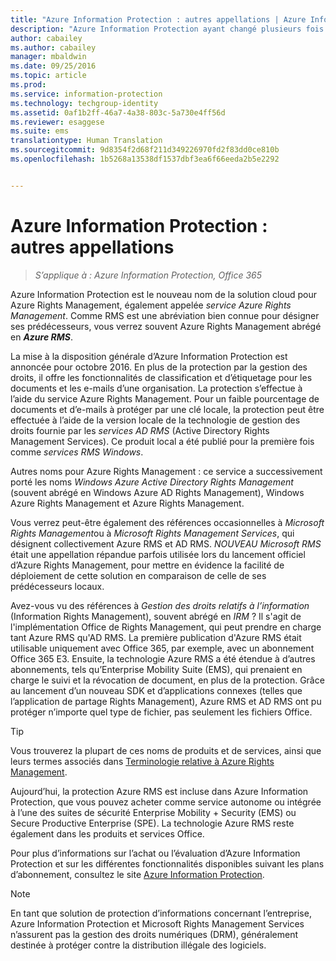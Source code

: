 ```yaml
---
title: "Azure Information Protection : autres appellations | Azure Information Protection"
description: "Azure Information Protection ayant changé plusieurs fois d’appellation, il est possible que vous le connaissiez sous un autre nom."
author: cabailey
ms.author: cabailey
manager: mbaldwin
ms.date: 09/25/2016
ms.topic: article
ms.prod: 
ms.service: information-protection
ms.technology: techgroup-identity
ms.assetid: 0af1b2ff-46a7-4a38-803c-5a730e4ff56d
ms.reviewer: esaggese
ms.suite: ems
translationtype: Human Translation
ms.sourcegitcommit: 9d8354f2d68f211d349226970fd2f83dd0ce810b
ms.openlocfilehash: 1b5268a13538df1537dbf3ea6f66eeda2b5e2292


---
```



# <a name="azure-information-protection-also-known-as-"></a>Azure Information Protection : autres appellations

>*S’applique à : Azure Information Protection, Office 365*

Azure Information Protection est le nouveau nom de la solution cloud pour Azure Rights Management, également appelée *service Azure Rights Management*. Comme RMS est une abréviation bien connue pour désigner ses prédécesseurs, vous verrez souvent Azure Rights Management abrégé en ***Azure RMS***.

La mise à la disposition générale d’Azure Information Protection est annoncée pour octobre 2016. En plus de la protection par la gestion des droits, il offre les fonctionnalités de classification et d’étiquetage pour les documents et les e-mails d’une organisation. La protection s’effectue à l’aide du service Azure Rights Management. Pour un faible pourcentage de documents et d’e-mails à protéger par une clé locale, la protection peut être effectuée à l’aide de la version locale de la technologie de gestion des droits fournie par les *services AD RMS* (Active Directory Rights Management Services). Ce produit local a été publié pour la première fois comme *services RMS Windows*.

Autres noms pour Azure Rights Management : ce service a successivement porté les noms *Windows Azure Active Directory Rights Management* (souvent abrégé en Windows Azure AD Rights Management), Windows Azure Rights Management et Azure Rights Management.

Vous verrez peut-être également des références occasionnelles à *Microsoft Rights Management*ou à *Microsoft Rights Management Services*, qui désignent collectivement Azure RMS et AD RMS.  *NOUVEAU Microsoft RMS* était une appellation répandue parfois utilisée lors du lancement officiel d’Azure Rights Management, pour mettre en évidence la facilité de déploiement de cette solution en comparaison de celle de ses prédécesseurs locaux.

Avez-vous vu des références à *Gestion des droits relatifs à l’information* (Information Rights Management), souvent abrégé en *IRM* ? Il s'agit de l'implémentation Office de Rights Management, qui peut prendre en charge tant Azure RMS qu'AD RMS. La première publication d'Azure RMS était utilisable uniquement avec Office 365, par exemple, avec un abonnement Office 365 E3. Ensuite, la technologie Azure RMS a été étendue à d’autres abonnements, tels qu’Enterprise Mobility Suite (EMS), qui prenaient en charge le suivi et la révocation de document, en plus de la protection. Grâce au lancement d’un nouveau SDK et d’applications connexes (telles que l’application de partage Rights Management), Azure RMS et AD RMS ont pu protéger n’importe quel type de fichier, pas seulement les fichiers Office. 

> [!TIP]
> Vous trouverez la plupart de ces noms de produits et de services, ainsi que leurs termes associés dans [Terminologie relative à Azure Rights Management](../get-started/terminology.md).

Aujourd’hui, la protection Azure RMS est incluse dans Azure Information Protection, que vous pouvez acheter comme service autonome ou intégrée à l’une des suites de sécurité Enterprise Mobility + Security (EMS) ou Secure Productive Enterprise (SPE). La technologie Azure RMS reste également dans les produits et services Office.

Pour plus d’informations sur l’achat ou l’évaluation d’Azure Information Protection et sur les différentes fonctionnalités disponibles suivant les plans d’abonnement, consultez le site [Azure Information Protection](https://www.microsoft.com/en-us/cloud-platform/azure-information-protection).

> [!NOTE]
> En tant que solution de protection d’informations concernant l’entreprise, Azure Information Protection et Microsoft Rights Management Services n’assurent pas la gestion des droits numériques (DRM), généralement destinée à protéger contre la distribution illégale des logiciels. 




<!--HONumber=Nov16_HO2-->


